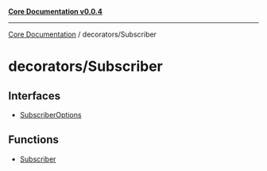[**Core Documentation v0.0.4**](../../README.md)

***

[Core Documentation](../../modules.md) / decorators/Subscriber

# decorators/Subscriber

## Interfaces

- [SubscriberOptions](interfaces/SubscriberOptions.md)

## Functions

- [Subscriber](functions/Subscriber.md)
